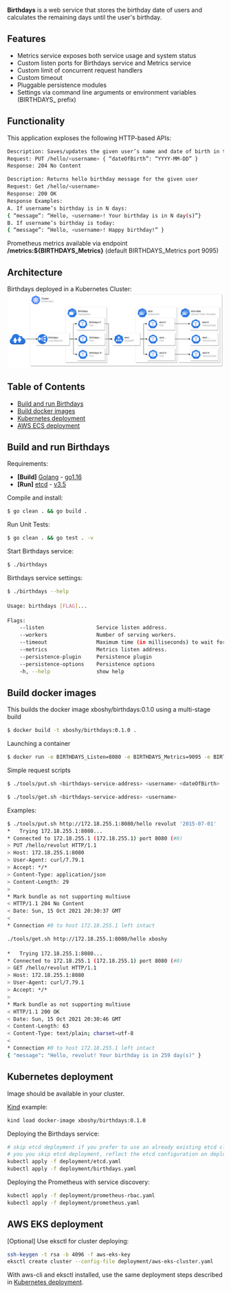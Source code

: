 **Birthdays** is a web service that stores the birthday date of users and calculates the remaining days until the user's birthday.

## Features
- Metrics service exposes both service usage and system status
- Custom listen ports for Birthdays service and Metrics service
- Custom limit of concurrent request handlers
- Custom timeout
- Pluggable persistence modules
- Settings via command line arguments or environment variables (BIRTHDAYS_ prefix)

## Functionality
This application exploses the following HTTP-based APIs:

```bash
Description: Saves/updates the given user’s name and date of birth in the database.
Request: PUT /hello/<username> { “dateOfBirth”: “YYYY-MM-DD” }
Response: 204 No Content
```

```bash
Description: Returns hello birthday message for the given user
Request: Get /hello/<username>
Response: 200 OK
Response Examples:
A. If username’s birthday is in N days:
{ “message”: “Hello, <username>! Your birthday is in N day(s)”}
B. If username’s birthday is today:
{ “message”: “Hello, <username>! Happy birthday!” }
```

Prometheus metrics available via endpoint **/metrics:${BIRTHDAYS_Metrics}** (default BIRTHDAYS_Metrics port 9095)

## Architecture

Birthdays deployed in a Kubernetes Cluster:
![Flow Diagram](website/static/img/architecture.png)

## Table of Contents

- [Build and run Birthdays](#build-and-run-birthdays)
- [Build docker images](#build-docker-images)
- [Kubernetes deployment](#kubernetes-deployment)
- [AWS ECS deployment](#aws-ecs-deployment)


## Build and run Birthdays

Requirements:

- **[Build]** [Golang](https://golang.org/) - [go1.16](https://golang.org/dl/)
- **[Run]** [etcd](https://etcd.io/) - [v3.5](https://etcd.io/docs/v3.5/install/)

Compile and install:

```bash
$ go clean . && go build .
```

Run Unit Tests:

```bash
$ go clean . && go test . -v
```

Start Birthdays service:

```bash
$ ./birthdays
```

Birthdays service settings:

```bash
$ ./birthdays --help

Usage: birthdays [FLAG]...

Flags:
    --listen                 Service listen address.                                 (type: string; env: BIRTHDAYS_Listen; default: :8080)
    --workers                Number of serving workers.                              (type: uint8; env: BIRTHDAYS_Workers; default: 2)
    --timeout                Maximum time (in milliseconds) to wait for a worker.    (type: uint64; env: BIRTHDAYS_Timeout; default: 1000)
    --metrics                Metrics listen address.                                 (type: string; env: BIRTHDAYS_Metrics; default: :9095)
    --persistence-plugin     Persistence plugin                                      (type: string; env: BIRTHDAYS_PersistencePlugin; default: persistence_etcd.so)
    --persistence-options    Persistence options                                     (type: string; env: BIRTHDAYS_PersistenceOptions; default: { "endpoints": "localhost:2379", "path": "/users" })
    -h, --help               show help                                               (type: bool)
```

## Build docker images

This builds the docker image xboshy/birthdays:0.1.0 using a multi-stage build

```bash
$ docker build -t xboshy/birthdays:0.1.0 .
```

Launching a container

```bash
$ docker run -e BIRTHDAYS_Listen=8080 -e BIRTHDAYS_Metrics=9095 -e BIRTHDAYS_PersistenceOptions='{ "endpoints": "etcd.host:2379", "path": "/users" }' -p 8080:8080 -p 9095:9095 xboshy/birthdays:0.1.0
```

Simple request scripts

```bash
$ ./tools/put.sh <birthdays-service-address> <username> <dateOfBirth>
```
```bash
$ ./tools/get.sh <birthdays-service-address> <username>
```

Examples:

```bash
$ ./tools/put.sh http://172.18.255.1:8080/hello revolut '2015-07-01'
*   Trying 172.18.255.1:8080...
* Connected to 172.18.255.1 (172.18.255.1) port 8080 (#0)
> PUT /hello/revolut HTTP/1.1
> Host: 172.18.255.1:8080
> User-Agent: curl/7.79.1
> Accept: */*
> Content-Type: application/json
> Content-Length: 29
> 
* Mark bundle as not supporting multiuse
< HTTP/1.1 204 No Content
< Date: Sun, 15 Oct 2021 20:30:37 GMT
< 
* Connection #0 to host 172.18.255.1 left intact
```

```bash
./tools/get.sh http://172.18.255.1:8080/hello xboshy

*   Trying 172.18.255.1:8080...
* Connected to 172.18.255.1 (172.18.255.1) port 8080 (#0)
> GET /hello/revolut HTTP/1.1
> Host: 172.18.255.1:8080
> User-Agent: curl/7.79.1
> Accept: */*
> 
* Mark bundle as not supporting multiuse
< HTTP/1.1 200 OK
< Date: Sun, 15 Oct 2021 20:30:46 GMT
< Content-Length: 63
< Content-Type: text/plain; charset=utf-8
< 
* Connection #0 to host 172.18.255.1 left intact
{ "message": "Hello, revolut! Your birthday is in 259 day(s)" }
```

## Kubernetes deployment

Image should be available in your cluster.

[Kind](https://kind.sigs.k8s.io/) example:

```bash
kind load docker-image xboshy/birthdays:0.1.0
```

Deploying the Birthdays service:

```bash
# skip etcd deployment if you prefer to use an already existing etcd cluster
# you you skip etcd deployment, reflect the etcd configuration on deployment/birthdays.yaml
kubectl apply -f deployment/etcd.yaml
kubectl apply -f deployment/birthdays.yaml
```

Deploying the Prometheus with service discovery:

```bash
kubectl apply -f deployment/prometheus-rbac.yaml
kubectl apply -f deployment/prometheus.yaml
```

## AWS EKS deployment

[Optional] Use eksctl for cluster deploying:
```bash
ssh-keygen -t rsa -b 4096 -f aws-eks-key
eksctl create cluster --config-file deployment/aws-eks-cluster.yaml
```

With aws-cli and eksctl installed, use the same deployment steps described in [Kubernetes deployment](kubernetes-deployment).
